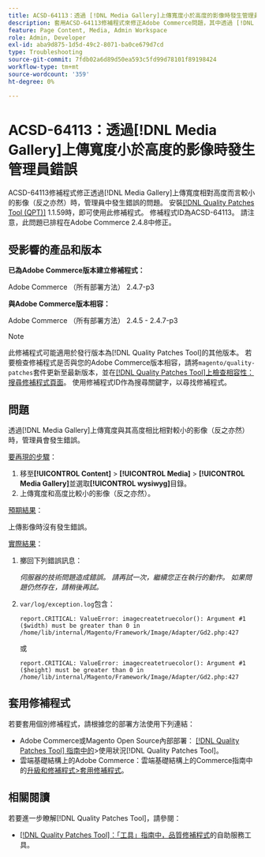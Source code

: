 ```yaml
---
title: ACSD-64113：透過 [!DNL Media Gallery]上傳寬度小於高度的影像時發生管理員錯誤
description: 套用ACSD-64113修補程式來修正Adobe Commerce問題，其中透過 [!DNL Media Gallery]上傳寬度與其高度相比相對較小的影像（反之亦然）時，管理員會發生錯誤。
feature: Page Content, Media, Admin Workspace
role: Admin, Developer
exl-id: aba9d875-1d5d-49c2-8071-ba0ce679d7cd
type: Troubleshooting
source-git-commit: 7fdb02a6d89d50ea593c5fd99d78101f89198424
workflow-type: tm+mt
source-wordcount: '359'
ht-degree: 0%

---
```


# ACSD-64113：透過[!DNL Media Gallery]上傳寬度小於高度的影像時發生管理員錯誤

ACSD-64113修補程式修正透過[!DNL Media Gallery]上傳寬度相對高度而言較小的影像（反之亦然）時，管理員中發生錯誤的問題。 安裝[[!DNL Quality Patches Tool (QPT)]](/help/tools/quality-patches-tool/quality-patches-tool-to-self-serve-quality-patches.md) 1.1.59時，即可使用此修補程式。 修補程式ID為ACSD-64113。 請注意，此問題已排程在Adobe Commerce 2.4.8中修正。

## 受影響的產品和版本

**已為Adobe Commerce版本建立修補程式：**

Adobe Commerce （所有部署方法） 2.4.7-p3

**與Adobe Commerce版本相容：**

Adobe Commerce （所有部署方法） 2.4.5 - 2.4.7-p3

>[!NOTE]
>
>此修補程式可能適用於發行版本為[!DNL Quality Patches Tool]的其他版本。 若要檢查修補程式是否與您的Adobe Commerce版本相容，請將`magento/quality-patches`套件更新至最新版本，並在[[!DNL Quality Patches Tool]上檢查相容性：搜尋修補程式頁面](https://experienceleague.adobe.com/tools/commerce-quality-patches/index.html?lang=zh-Hant)。 使用修補程式ID作為搜尋關鍵字，以尋找修補程式。

## 問題

透過[!DNL Media Gallery]上傳寬度與其高度相比相對較小的影像（反之亦然）時，管理員會發生錯誤。

<u>要再現的步驟</u>：

1. 移至&#x200B;**[!UICONTROL Content]** > **[!UICONTROL Media]** > **[!UICONTROL Media Gallery]**&#x200B;並選取&#x200B;**[!UICONTROL wysiwyg]**&#x200B;目錄。
1. 上傳寬度和高度比較小的影像（反之亦然）。

<u>預期結果</u>：

上傳影像時沒有發生錯誤。

<u>實際結果</u>：

1. 擲回下列錯誤訊息：

   *伺服器的技術問題造成錯誤。 請再試一次，繼續您正在執行的動作。 如果問題仍然存在，請稍後再試。*
1. `var/log/exception.log`包含：

   ```
   report.CRITICAL: ValueError: imagecreatetruecolor(): Argument #1 ($width) must be greater than 0 in /home/lib/internal/Magento/Framework/Image/Adapter/Gd2.php:427
   ```

   或

   ```
   report.CRITICAL: ValueError: imagecreatetruecolor(): Argument #1 ($height) must be greater than 0 in /home/lib/internal/Magento/Framework/Image/Adapter/Gd2.php:427
   ```

## 套用修補程式

若要套用個別修補程式，請根據您的部署方法使用下列連結：

* Adobe Commerce或Magento Open Source內部部署： [[!DNL Quality Patches Tool] 指南中的](/help/tools/quality-patches-tool/usage.md)>使用狀況[!DNL Quality Patches Tool]。
* 雲端基礎結構上的Adobe Commerce：雲端基礎結構上的Commerce指南中的[升級和修補程式>套用修補程式](https://experienceleague.adobe.com/docs/commerce-cloud-service/user-guide/develop/upgrade/apply-patches.html?lang=zh-Hant)。


## 相關閱讀

若要進一步瞭解[!DNL Quality Patches Tool]，請參閱：

* [[!DNL Quality Patches Tool]：「工具」指南中，品質修補程式](/help/tools/quality-patches-tool/quality-patches-tool-to-self-serve-quality-patches.md)的自助服務工具。
